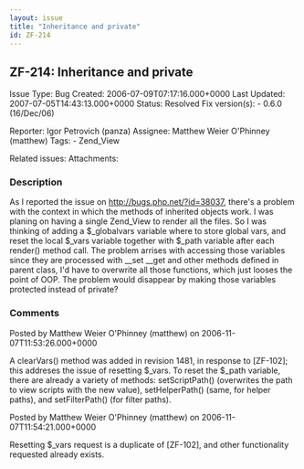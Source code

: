 ```yaml
---
layout: issue
title: "Inheritance and private"
id: ZF-214
---
```


ZF-214: Inheritance and private 
--------------------------------

 Issue Type: Bug Created: 2006-07-09T07:17:16.000+0000 Last Updated: 2007-07-05T14:43:13.000+0000 Status: Resolved Fix version(s): - 0.6.0 (16/Dec/06)
 
 Reporter:  Igor Petrovich (panza)  Assignee:  Matthew Weier O'Phinney (matthew)  Tags: - Zend\_View
 
 Related issues: 
 Attachments: 
### Description

As I reported the issue on <http://bugs.php.net/?id=38037>, there's a problem with the context in which the methods of inherited objects work. I was planing on having a single Zend\_View to render all the files. So I was thinking of adding a $\_globalvars variable where to store global vars, and reset the local $\_vars variable together with $\_path variable after each render() method call. The problem arrises with accessing those variables since they are processed with \_\_set \_\_get and other methods defined in parent class, I'd have to overwrite all those functions, which just looses the point of OOP. The problem would disappear by making those variables protected instead of private?

 

 

### Comments

Posted by Matthew Weier O'Phinney (matthew) on 2006-11-07T11:53:26.000+0000

A clearVars() method was added in revision 1481, in response to [ZF-102]; this addreses the issue of resetting $\_vars. To reset the $\_path variable, there are already a variety of methods: setScriptPath() (overwrites the path to view scripts with the new value), setHelperPath() (same, for helper paths), and setFilterPath() (for filter paths).

 

 

Posted by Matthew Weier O'Phinney (matthew) on 2006-11-07T11:54:21.000+0000

Resetting $\_vars request is a duplicate of [ZF-102], and other functionality requested already exists.

 

 